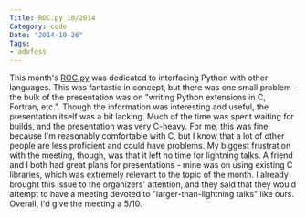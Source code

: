 ```yaml
---
Title: ROC.py 10/2014
Category: code
Date: "2014-10-26"
Tags:
- advfoss
---
```


This month's [ROC.py] was dedicated to interfacing Python with other languages. This was fantastic in concept, but there was one small problem - the bulk of the presentation was on "writing Python extensions in C, Fortran, etc.". Though the information was interesting and useful, the presentation itself was a bit lacking. Much of the time was spent waiting for builds, and the presentation was very C-heavy. For me, this was fine, because I'm reasonably comfortable with C, but I know that a lot of other people are less proficient and could have problems. My biggest frustration with the meeting, though, was that it left no time for lightning talks. A friend and I both had great plans for presentations - mine was on using existing C libraries, which was extremely relevant to the topic of the month. I already brought this issue to the organizers' attention, and they said that they would attempt to have a meeting devoted to "larger-than-lightning talks" like ours. Overall, I'd give the meeting a 5/10.

[ROC.py]: http://rocpy.org
